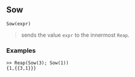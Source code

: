 ## Sow

```
Sow(expr)
```

> sends the value `expr` to the innermost `Reap`.

### Examples  
```
>> Reap(Sow(3); Sow(1))
{1,{{3,1}}}
``` 